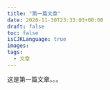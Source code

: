 ```yaml
---
title: "第一篇文章"
date: 2020-11-30T23:33:03+08:00
draft: false
toc: false
isCJKLanguage: true
images:
tags: 
  - 文章
---
```


这是第一篇文章。。。
